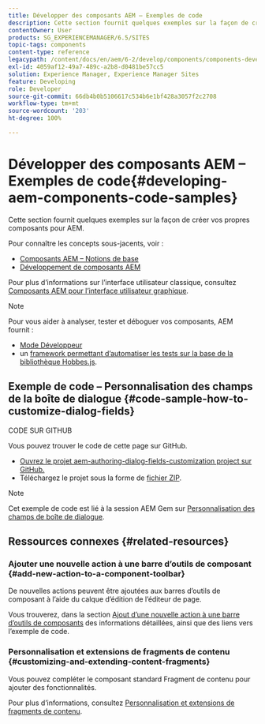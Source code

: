 ```yaml
---
title: Développer des composants AEM – Exemples de code
description: Cette section fournit quelques exemples sur la façon de créer vos propres composants pour AEM.
contentOwner: User
products: SG_EXPERIENCEMANAGER/6.5/SITES
topic-tags: components
content-type: reference
legacypath: /content/docs/en/aem/6-2/develop/components/components-develop
exl-id: 4059af12-49a7-489c-a2b8-d0481be57cc5
solution: Experience Manager, Experience Manager Sites
feature: Developing
role: Developer
source-git-commit: 66db4b0b5106617c534b6e1bf428a3057f2c2708
workflow-type: tm+mt
source-wordcount: '203'
ht-degree: 100%

---
```


# Développer des composants AEM – Exemples de code{#developing-aem-components-code-samples}

Cette section fournit quelques exemples sur la façon de créer vos propres composants pour AEM.

Pour connaître les concepts sous-jacents, voir :

* [Composants AEM – Notions de base](/help/sites-developing/components-basics.md)
* [Développement de composants AEM](/help/sites-developing/developing-components.md)

Pour plus d’informations sur l’interface utilisateur classique, consultez [Composants AEM pour l’interface utilisateur graphique](/help/sites-developing/developing-components-classic.md).

>[!NOTE]
>
>Pour vous aider à analyser, tester et déboguer vos composants, AEM fournit :
>
>* [Mode Développeur](/help/sites-developing/developer-mode.md)
>* un [framework permettant d’automatiser les tests sur la base de la bibliothèque Hobbes.js](/help/sites-developing/hobbes.md).
>

## Exemple de code – Personnalisation des champs de la boîte de dialogue {#code-sample-how-to-customize-dialog-fields}

CODE SUR GITHUB

Vous pouvez trouver le code de cette page sur GitHub.

* [Ouvrez le projet aem-authoring-dialog-fields-customization project sur GitHub.](https://github.com/Adobe-Marketing-Cloud/aem-authoring-dialog-fields-customization)
* Téléchargez le projet sous la forme de [fichier ZIP](https://codeload.github.com/Adobe-Marketing-Cloud/aem-authoring-dialog-fields-customization/zip/refs/heads/master).

>[!NOTE]
>
>Cet exemple de code est lié à la session AEM Gem sur [Personnalisation des champs de boîte de dialogue](https://experienceleague.adobe.com/docs/experience-manager-gems-events/gems/gems2015/aem-customizing-dialog-fields-in-touch-ui.html?lang=fr).

## Ressources connexes {#related-resources}

### Ajouter une nouvelle action à une barre d’outils de composant {#add-new-action-to-a-component-toolbar}

De nouvelles actions peuvent être ajoutées aux barres d’outils de composant à l’aide du calque d’édition de l’éditeur de page.

Vous trouverez, dans la section [Ajout d’une nouvelle action à une barre d’outils de composants](/help/sites-developing/customizing-page-authoring-touch.md#add-new-action-to-a-component-toolbar) des informations détaillées, ainsi que des liens vers l’exemple de code.

### Personnalisation et extensions de fragments de contenu {#customizing-and-extending-content-fragments}

Vous pouvez compléter le composant standard Fragment de contenu pour ajouter des fonctionnalités.

Pour plus d’informations, consultez [Personnalisation et extensions de fragments de contenu](/help/sites-developing/customizing-content-fragments.md).
